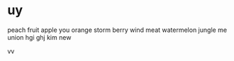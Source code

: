 # uy







peach
fruit
apple 
you
orange
storm
berry
wind
meat
watermelon
jungle
me
union
hgi
ghj
kim
new

vv
